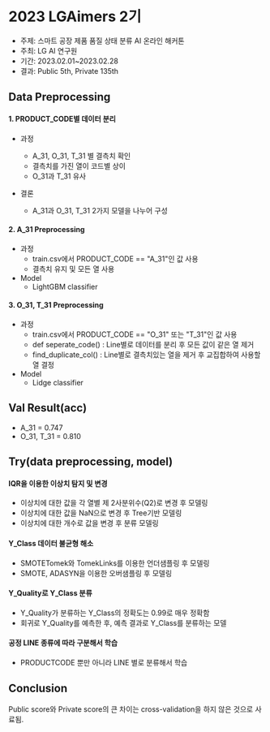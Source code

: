 # 2023 LGAimers 2기
- 주제: 스마트 공장 제품 품질 상태 분류 AI 온라인 해커톤
- 주최: LG AI 연구원
- 기간: 2023.02.01~2023.02.28
- 결과: Public 5th, Private 135th

## Data Preprocessing
#### 1. PRODUCT_CODE별 데이터 분리
- 과정
  - A_31, O_31, T_31 별 결측치 확인
  - 결측치를 가진 열이 코드별 상이
  - O_31과 T_31 유사
    
- 결론
  - A_31과 O_31, T_31 2가지 모델을 나누어 구성
    
#### 2. A_31 Preprocessing
- 과정
  - train.csv에서 PRODUCT_CODE == "A_31"인 값 사용
  - 결측치 유지 및 모든 열 사용
- Model
  - LightGBM classifier
 
#### 3. O_31, T_31 Preprocessing
- 과정
  - train.csv에서 PRODUCT_CODE == "O_31" 또는 "T_31"인 값 사용
  - def seperate_code() : Line별로 데이터를 분리 후 모든 값이 같은 열 제거
  - find_duplicate_col() : Line별로 결측치있는 열을 제거 후 교집합하여 사용할 열 결정 
- Model
  - Lidge classifier
  
## Val Result(acc)
- A_31 = 0.747
- O_31, T_31 = 0.810

## Try(data preprocessing, model)
#### IQR을 이용한 이상치 탐지 및 변경
- 이상치에 대한 값을 각 열별 제 2사분위수(Q2)로 변경 후 모델링
- 이상치에 대한 값을 NaN으로 변경 후 Tree기반 모델링
- 이상치에 대한 개수로 값을 변경 후 분류 모델링
     
#### Y_Class 데이터 불균형 해소
- SMOTETomek와 TomekLinks를 이용한 언더샘플링 후 모델링
- SMOTE, ADASYN을 이용한 오버샘플링 후 모델링

#### Y_Quality로 Y_Class 분류
- Y_Quality가 분류하는 Y_Class의 정확도는 0.99로 매우 정확함
- 회귀로 Y_Quality를 예측한 후, 예측 결과로 Y_Class를 분류하는 모델
  
#### 공정 LINE 종류에 따라 구분해서 학습
- PRODUCTCODE 뿐만 아니라 LINE 별로 분류해서 학습
  
## Conclusion
Public score와 Private score의 큰 차이는 cross-validation을 하지 않은 것으로 사료됨.
